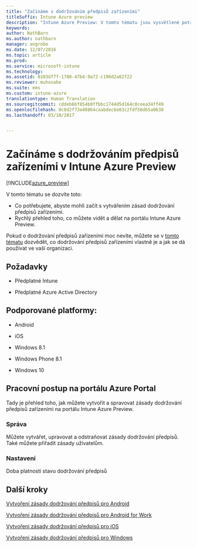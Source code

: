 ```yaml
---
title: "Začínáme s dodržováním předpisů zařízeními"
titleSuffix: Intune Azure preview
description: "Intune Azure Preview: V tomto tématu jsou vysvětlené potřebné předpoklady k vytváření zásad dodržování předpisů v Microsoft Intune."
keywords: 
author: NathBarn
ms.author: nathbarn
manager: angrobe
ms.date: 12/07/2016
ms.topic: article
ms.prod: 
ms.service: microsoft-intune
ms.technology: 
ms.assetid: 8103df7f-1700-47b4-9a72-c196d2a02f22
ms.reviewer: muhosabe
ms.suite: ems
ms.custom: intune-azure
translationtype: Human Translation
ms.sourcegitcommit: cddeb6bf854b9ffbbc1744d5d164c8ceea34ff49
ms.openlocfilehash: 0c0d2f73e48864caabdec6e83c2fdf58db5a0630
ms.lasthandoff: 03/10/2017


---
```


# <a name="get-started-with-device-compliance-in-intune-azure-preview"></a>Začínáme s dodržováním předpisů zařízeními v Intune Azure Preview


[!INCLUDE[azure_preview](../includes/azure_preview.md)]

V tomto tématu se dozvíte toto: 

- Co potřebujete, abyste mohli začít s vytvářením zásad dodržování předpisů zařízeními.
- Rychlý přehled toho, co můžete vidět a dělat na portálu Intune Azure Preview. 

Pokud o dodržování předpisů zařízeními moc nevíte, můžete se v [tomto tématu](https://docs.microsoft.com/intune-azure/set-device-compliance/what-is-device-compliance) dozvědět, co dodržování předpisů zařízeními vlastně je a jak se dá používat ve vaší organizaci.

##  <a name="pre-requisites"></a>Požadavky

-   Předplatné Intune

-   Předplatné Azure Active Directory

##  <a name="supported-platforms"></a>Podporované platformy:

-   Android

-   iOS

-   Windows 8.1

-   Windows Phone 8.1

-   Windows 10

##  <a name="azure-portal-workflow"></a>Pracovní postup na portálu Azure Portal

Tady je přehled toho, jak můžete vytvořit a spravovat zásady dodržování předpisů zařízeními na portálu Intune Azure Preview.

<!---### Overview

When you choose the **Set device compliance** workload, the blade opens with an  **Overview** section that displays a summary view of your compliance policies that you have created and the status of the devices they have been applied to. If you
don’t have any policies configured yet, the overview will just include the various reports but with no data.--->

### <a name="manage"></a>Správa

Můžete vytvářet, upravovat a odstraňovat zásady dodržování předpisů. Také můžete přiřadit zásady uživatelům.

<!---### Monitor

This section is a detailed view of what you see in the **Overview**. A list of all the reports are displayed in this section and you can interactively drill down through each of these reports.--->

### <a name="setup"></a>Nastavení

Doba platnosti stavu dodržování předpisů

##  <a name="next-steps"></a>Další kroky
[Vytvoření zásady dodržování předpisů pro Android](create-a-compliance-policy-for-android.md)

[Vytvoření zásady dodržování předpisů pro Android for Work](create-a-compliance-policy-for-android-for-work.md)

[Vytvoření zásady dodržování předpisů pro iOS](create-a-compliance-policy-for-ios.md)

[Vytvoření zásady dodržování předpisů pro Windows](create-a-compliance-policy-for-windows.md)


